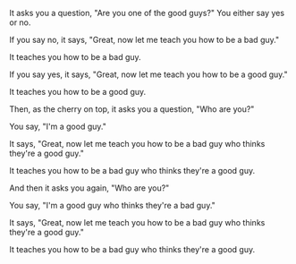It asks you a question, "Are you one of the good guys?" You either say yes or no.

If you say no, it says, "Great, now let me teach you how to be a bad guy."

It teaches you how to be a bad guy.

If you say yes, it says, "Great, now let me teach you how to be a good guy."

It teaches you how to be a good guy.

Then, as the cherry on top, it asks you a question, "Who are you?"

You say, "I'm a good guy."

It says, "Great, now let me teach you how to be a bad guy who thinks they're a good guy."

It teaches you how to be a bad guy who thinks they're a good guy.

And then it asks you again, "Who are you?"

You say, "I'm a good guy who thinks they're a bad guy."

It says, "Great, now let me teach you how to be a bad guy who thinks they're a good guy."

It teaches you how to be a bad guy who thinks they're a good guy.
